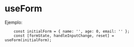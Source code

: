 # useForm
Ejemplo:


```
    const initialForm = { name: '', age: 0, email: '' };
    const [formState, handleInputChange, reset] = useForm(initialForm);
```